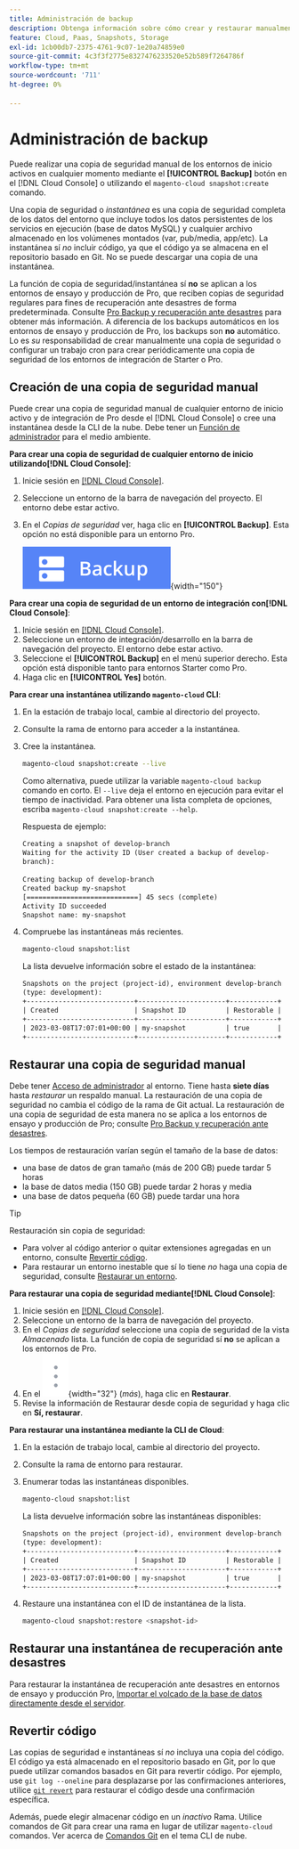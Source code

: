 ```yaml
---
title: Administración de backup
description: Obtenga información sobre cómo crear y restaurar manualmente una copia de seguridad para su proyecto de Adobe Commerce en la nube.
feature: Cloud, Paas, Snapshots, Storage
exl-id: 1cb00db7-2375-4761-9c07-1e20a74859e0
source-git-commit: 4c3f3f2775e8327476233520e52b589f7264786f
workflow-type: tm+mt
source-wordcount: '711'
ht-degree: 0%

---
```


# Administración de backup

Puede realizar una copia de seguridad manual de los entornos de inicio activos en cualquier momento mediante el **[!UICONTROL Backup]** botón en el [!DNL Cloud Console] o utilizando el `magento-cloud snapshot:create` comando.

Una copia de seguridad o _instantánea_ es una copia de seguridad completa de los datos del entorno que incluye todos los datos persistentes de los servicios en ejecución (base de datos MySQL) y cualquier archivo almacenado en los volúmenes montados (var, pub/media, app/etc). La instantánea sí _no_ incluir código, ya que el código ya se almacena en el repositorio basado en Git. No se puede descargar una copia de una instantánea.

La función de copia de seguridad/instantánea sí **no** se aplican a los entornos de ensayo y producción de Pro, que reciben copias de seguridad regulares para fines de recuperación ante desastres de forma predeterminada. Consulte [Pro Backup y recuperación ante desastres](../architecture/pro-architecture.md#backup-and-disaster-recovery) para obtener más información. A diferencia de los backups automáticos en los entornos de ensayo y producción de Pro, los backups son **no** automático. Lo es _su_ responsabilidad de crear manualmente una copia de seguridad o configurar un trabajo cron para crear periódicamente una copia de seguridad de los entornos de integración de Starter o Pro.

## Creación de una copia de seguridad manual

Puede crear una copia de seguridad manual de cualquier entorno de inicio activo y de integración de Pro desde el [!DNL Cloud Console] o cree una instantánea desde la CLI de la nube. Debe tener un [Función de administrador](../project/user-access.md) para el medio ambiente.

**Para crear una copia de seguridad de cualquier entorno de inicio utilizando[!DNL Cloud Console]**:

1. Inicie sesión en [[!DNL Cloud Console]](https://console.adobecommerce.com).
1. Seleccione un entorno de la barra de navegación del proyecto. El entorno debe estar activo.
1. En el _Copias de seguridad_ ver, haga clic en **[!UICONTROL Backup]**. Esta opción no está disponible para un entorno Pro.

   ![Copia de seguridad](../../assets/button-backup.png){width="150"}

**Para crear una copia de seguridad de un entorno de integración con[!DNL Cloud Console]**:

1. Inicie sesión en [[!DNL Cloud Console]](https://console.adobecommerce.com).
1. Seleccione un entorno de integración/desarrollo en la barra de navegación del proyecto. El entorno debe estar activo.
1. Seleccione el **[!UICONTROL Backup]** en el menú superior derecho. Esta opción está disponible tanto para entornos Starter como Pro.
1. Haga clic en **[!UICONTROL Yes]** botón.

**Para crear una instantánea utilizando `magento-cloud` CLI**:

1. En la estación de trabajo local, cambie al directorio del proyecto.
1. Consulte la rama de entorno para acceder a la instantánea.
1. Cree la instantánea.

   ```bash
   magento-cloud snapshot:create --live
   ```

   Como alternativa, puede utilizar la variable `magento-cloud backup` comando en corto. El `--live` deja el entorno en ejecución para evitar el tiempo de inactividad. Para obtener una lista completa de opciones, escriba `magento-cloud snapshot:create --help`.

   Respuesta de ejemplo:

   ```terminal
   Creating a snapshot of develop-branch
   Waiting for the activity ID (User created a backup of develop-branch):
   
   Creating backup of develop-branch
   Created backup my-snapshot
   [============================] 45 secs (complete)
   Activity ID succeeded
   Snapshot name: my-snapshot
   ```

1. Compruebe las instantáneas más recientes.

   ```bash
   magento-cloud snapshot:list
   ```

   La lista devuelve información sobre el estado de la instantánea:

   ```terminal
   Snapshots on the project (project-id), environment develop-branch (type: development):
   +---------------------------+----------------------+------------+
   | Created                   | Snapshot ID          | Restorable |
   +---------------------------+----------------------+------------+
   | 2023-03-08T17:07:01+00:00 | my-snapshot          | true       |
   +---------------------------+----------------------+------------+
   ```

## Restaurar una copia de seguridad manual

Debe tener [Acceso de administrador](../project/user-access.md) al entorno. Tiene hasta **siete días** hasta _restaurar_ un respaldo manual. La restauración de una copia de seguridad no cambia el código de la rama de Git actual. La restauración de una copia de seguridad de esta manera no se aplica a los entornos de ensayo y producción de Pro; consulte [Pro Backup y recuperación ante desastres](../architecture/pro-architecture.md#backup-and-disaster-recovery).

Los tiempos de restauración varían según el tamaño de la base de datos:

- una base de datos de gran tamaño (más de 200 GB) puede tardar 5 horas
- la base de datos media (150 GB) puede tardar 2 horas y media
- una base de datos pequeña (60 GB) puede tardar una hora

>[!TIP]
>
>Restauración sin copia de seguridad:
>
>- Para volver al código anterior o quitar extensiones agregadas en un entorno, consulte [Revertir código](#roll-back-code).
>- Para restaurar un entorno inestable que sí lo tiene _no_ haga una copia de seguridad, consulte [Restaurar un entorno](../development/restore-environment.md).

**Para restaurar una copia de seguridad mediante[!DNL Cloud Console]**:

1. Inicie sesión en [[!DNL Cloud Console]](https://console.adobecommerce.com).
1. Seleccione un entorno de la barra de navegación del proyecto.
1. En el _Copias de seguridad_ seleccione una copia de seguridad de la vista _Almacenado_ lista. La función de copia de seguridad sí **no** se aplican a los entornos de Pro.
1. En el ![Más](../../assets/icon-more.png){width="32"} (_más_), haga clic en **Restaurar**.
1. Revise la información de Restaurar desde copia de seguridad y haga clic en **Sí, restaurar**.

**Para restaurar una instantánea mediante la CLI de Cloud**:

1. En la estación de trabajo local, cambie al directorio del proyecto.
1. Consulte la rama de entorno para restaurar.
1. Enumerar todas las instantáneas disponibles.

   ```bash
   magento-cloud snapshot:list
   ```

   La lista devuelve información sobre las instantáneas disponibles:

   ```terminal
   Snapshots on the project (project-id), environment develop-branch (type: development):
   +---------------------------+----------------------+------------+
   | Created                   | Snapshot ID          | Restorable |
   +---------------------------+----------------------+------------+
   | 2023-03-08T17:07:01+00:00 | my-snapshot          | true       |
   +---------------------------+----------------------+------------+
   ```

1. Restaure una instantánea con el ID de instantánea de la lista.

   ```bash
   magento-cloud snapshot:restore <snapshot-id>
   ```

## Restaurar una instantánea de recuperación ante desastres

Para restaurar la instantánea de recuperación ante desastres en entornos de ensayo y producción Pro, [Importar el volcado de la base de datos directamente desde el servidor](https://experienceleague.adobe.com/en/docs/commerce-knowledge-base/kb/how-to/restore-a-db-snapshot-from-staging-or-production#meth3).

## Revertir código

Las copias de seguridad e instantáneas sí _no_ incluya una copia del código. El código ya está almacenado en el repositorio basado en Git, por lo que puede utilizar comandos basados en Git para revertir código. Por ejemplo, use `git log --oneline` para desplazarse por las confirmaciones anteriores, utilice [`git revert`](https://git-scm.com/docs/git-revert) para restaurar el código desde una confirmación específica.

Además, puede elegir almacenar código en un _inactivo_ Rama. Utilice comandos de Git para crear una rama en lugar de utilizar `magento-cloud` comandos. Ver acerca de [Comandos Git](../dev-tools/cloud-cli-overview.md#git-commands) en el tema CLI de nube.
